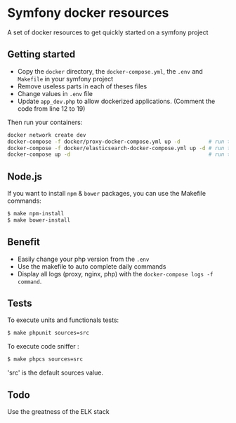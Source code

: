 Symfony docker resources
========================

A set of docker resources to get quickly started on a symfony project

Getting started
---------------

* Copy the `docker` directory, the `docker-compose.yml`, the `.env` and `Makefile` in your symfony project
* Remove useless parts in each of theses files
* Change values in `.env` file
* Update `app_dev.php` to allow dockerized applications. (Comment the code from line 12 to 19)

Then run your containers:

```bash
docker network create dev
docker-compose -f docker/proxy-docker-compose.yml up -d         # run the proxy
docker-compose -f docker/elasticsearch-docker-compose.yml up -d # run the elasticsearch
docker-compose up -d                                            # run the entire stack
````

Node.js
-------

If you want to install `npm` & `bower` packages, you can use the Makefile commands:

```sh
$ make npm-install
$ make bower-install
```

Benefit
-------

* Easily change your php version from the `.env`
* Use the makefile to auto complete daily commands
* Display all logs (proxy, nginx, php) with the `docker-compose logs -f command`.

Tests
-----

To execute units and functionals tests:
```sh
$ make phpunit sources=src
```

To execute code sniffer :
```sh
$ make phpcs sources=src
```

'src' is the default sources value.


Todo
----

Use the greatness of the ELK stack
